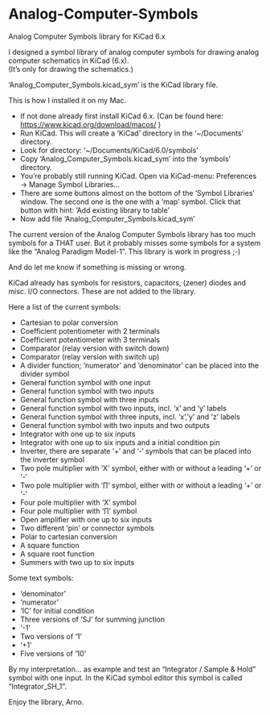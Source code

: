 # Analog-Computer-Symbols
Analog Computer Symbols library for KiCad 6.x


  I designed a symbol library of analog computer symbols for drawing analog computer schematics in KiCad (6.x). \
  (It’s only for drawing the schematics.)


  ‘Analog_Computer_Symbols.kicad_sym’ is the KiCad library file.

  This is how I installed it on my Mac. 
  *   If not done already first install KiCad 6.x.
      (Can be found here: https://www.kicad.org/download/macos/ )
  *   Run KiCad.
      This will create a ‘KiCad’ directory in the ‘~/Documents’ directory.
  *   Look for directory: ‘~/Documents/KiCad/6.0/symbols’
  *   Copy ‘Analog_Computer_Symbols.kicad_sym’ into the ‘symbols’ directory.
  *   You’re probably still running KiCad.
      Open via KiCad-menu: Preferences -> Manage Symbol Libraries…
  *   There are some buttons almost on the bottom of the ‘Symbol Libraries’ window.
      The second one is the one with a ‘map’ symbol.
      Click that button with hint: ’Add existing library to table’
  *   Now add file ‘Analog_Computer_Symbols.kicad_sym’

  The current version of the Analog Computer Symbols library has too much symbols for a THAT user.
  But it probably misses some symbols for a system like the “Analog Paradigm Model-1”.
  This library is work in progress ;-)
  
  And do let me know if something is missing or wrong.


  KiCad already has symbols for resistors, capacitors, (zener) diodes and misc. I/O connectors. These are not added to the library.

  Here a list of the current symbols:
  *   Cartesian to polar conversion
  *   Coefficient potentiometer with 2 terminals
  *   Coefficient potentiometer with 3 terminals
  *   Comparator (relay version with switch down)
  *   Comparator (relay version with switch up)
  *   A divider function; ‘numerator’ and ‘denominator’ can be placed into the divider symbol
  *   General function symbol with one input
  *   General function symbol with two inputs
  *   General function symbol with three inputs
  *   General function symbol with two inputs, incl. ‘x’ and ‘y’ labels
  *   General function symbol with three inputs, incl. ‘x’,’y’ and ‘z’ labels
  *   General function symbol with two inputs and two outputs
  *   Integrator with one up to six inputs
  *   Integrator with one up to six inputs and a initial condition pin
  *   Inverter, there are separate ‘+’ and ‘-‘ symbols that can be placed into the inverter symbol
  *   Two pole multiplier with ‘X’  symbol, either with or without a leading ‘+’ or ‘-‘
  *   Two pole multiplier with ‘∏’  symbol, either with or without a leading ‘+’ or ‘-‘
  *   Four pole multiplier with ‘X’ symbol
  *   Four pole multiplier with ‘∏’ symbol
  *   Open amplifier with one up to six inputs
  *   Two different ‘pin’ or connector symbols
  *   Polar to cartesian conversion
  *   A square function
  *   A square root function
  *   Summers with two up to six inputs

  Some text symbols:
  *   ‘denominator’
  *   ‘numerator’
  *   ‘IC’ for initial condition
  *   Three versions of ‘SJ’ for summing junction
  *   ‘-1’
  *   Two versions of ‘1’ 
  *   ‘+1’
  *   Five versions of ’10’

  By my interpretation… 
    as example and test an “Integrator / Sample & Hold” symbol with one input.
    In the KiCad symbol editor this symbol is called “Integrator_SH_1”.


  Enjoy the library,
  Arno.
  
